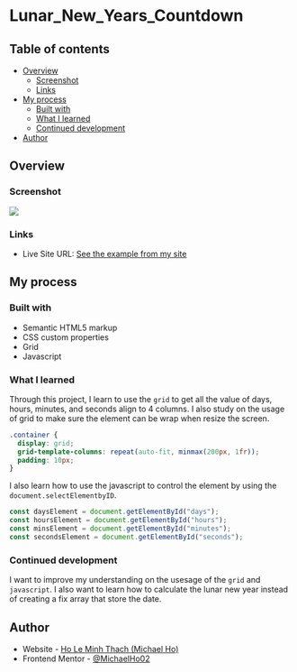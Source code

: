 # Lunar_New_Years_Countdown

## Table of contents

- [Overview](#overview)
  - [Screenshot](#screenshot)
  - [Links](#links)
- [My process](#my-process)
  - [Built with](#built-with)
  - [What I learned](#what-i-learned)
  - [Continued development](#continued-development)
- [Author](#author)

## Overview

### Screenshot

![](./screenshots/desktop.png)
<!-- ![](./screenshots/mobile.png) -->

### Links

- Live Site URL: [See the example from my site](https://michaelho02.github.io/Lunar_New_Years_Countdown/)

## My process

### Built with

- Semantic HTML5 markup
- CSS custom properties
- Grid
- Javascript

### What I learned

Through this project, I learn to use the `grid` to get all the value of days, hours, minutes, and seconds align to 4 columns. I also study on the usage of grid to make sure the element can be wrap when resize the screen.

```css
.container {
  display: grid;
  grid-template-columns: repeat(auto-fit, minmax(200px, 1fr));
  padding: 10px;
}
```

I also learn how to use the javascript to control the element by using the `document.selectElementbyID`.

```js
const daysElement = document.getElementById("days");
const hoursElement = document.getElementById("hours");
const minsElement = document.getElementById("minutes");
const secondsElement = document.getElementById("seconds");
```

### Continued development

I want to improve my understanding on the usesage of the `grid` and `javascript`. I also want to learn how to calculate the lunar new year instead of creating a fix array that store the date.

## Author

- Website - [Ho Le Minh Thach (Michael Ho)](https://github.com/MichaelHo02)
- Frontend Mentor - [@MichaelHo02](https://www.frontendmentor.io/profile/MichaelHo02)
